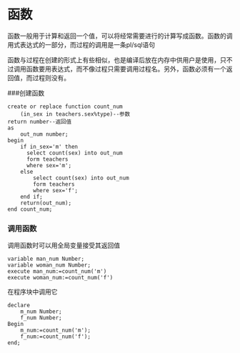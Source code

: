 # 函数

函数一般用于计算和返回一个值，可以将经常需要进行的计算写成函数。函数的调用式表达式的一部分，而过程的调用是一条pl/sql语句

函数与过程在创建的形式上有些相似，也是编译后放在内存中供用户是使用，只不过调用函数要用表达式，而不像过程只需要调用过程名。另外，函数必须有一个返回值，而过程则没有。

###创建函数

```plsql
create or replace function count_num
	(in_sex in teachers.sex%type)--参数
return number--返回值
as 
	out_num number;
begin
	if in_sex='m' then
      select count(sex) into out_num
      form teachers
      where sex='m';
	else
		select count(sex) into out_num
		form teachers
		where sex='f';
	end if;
	return(out_num);
end count_num;
```

### 调用函数

调用函数时可以用全局变量接受其返回值

```plsql
variable man_num Number;
variable woman_num Number;
execute man_num:=count_num('m')
execute woman_num:=count_num('f')
```

在程序块中调用它

```plsql
declare 
	m_num Number;
	f_num Number;
Begin 
	m_num:=count_num('m');
	f_num:=count_num('f');
end;
```

